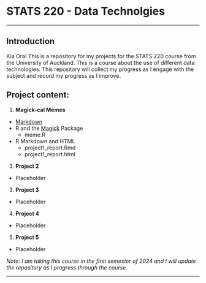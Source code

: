 # STATS 220 - Data Technolgies
---
## Introduction
Kia Ora! This is a repository for my projects for the STATS 220 course from the University of Auckland. This is a course about the use of different data technologies. This repository will collect my progress as I engage with the subject and record my progress as I improve.

## Project content:
1. **Magick-cal Memes**
- [Markdown](https://www.markdownguide.org/cheat-sheet/)
- R and the [Magick](https://cran.r-project.org/web/packages/magick/vignettes/intro.html) Package
  - meme.R
- R Markdown and HTML
  - project1_report.Rmd
  - project1_report.html
3. **Project 2**
- Placeholder
3. **Project 3**
- Placeholder
4. **Project 4**
- Placeholder
5. **Project 5**
- Placeholder

*Note: I am taking this course in the first semester of 2024 and I will update the repository as I progress through the course.*

---
